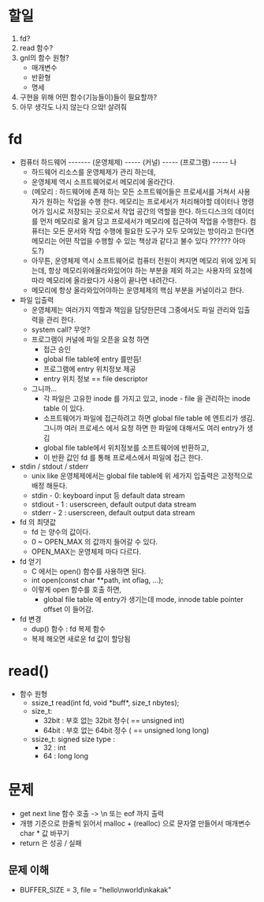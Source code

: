 # 할일
1. fd? 
2. read 함수?
3. gnl의 함수 원형?
	- 매개변수 
	- 반환형
	- 명세
4. 구현을 위해 어떤 함수(기능들이)들이 필요할까? 
5. 아무 생각도 나지 않는다 으앜! 살려줘

# fd
- 컴퓨터 하드웨어 ------- (운영체제) ----- (커널) ----- (프로그램) ----- 나
	- 하드웨어 리소스를 운영체제가 관리 하는데,
	- 운영체제 역시 소프트웨어로서 메모리에 올라간다. 
	- (메모리 : 하드웨어에 존재 하는 모든 소프트웨어들은 프로세서를 거쳐서 사용자가 원하는 작업을 수행 한다. 메모리는 프로세서가 처리해야할 데이터나 명령어가 임시로 저장되는 곳으로서 작업 공간의 역할을 한다. 하드디스크의 데이터를 먼저 메모리로 옮겨 담고 프로세서가 메모리에 접근하여 작업을 수행한다. 컴퓨터는 모든 문서와 작업 수행에 필요한 도구가 모두 모여있는 방이라고 한다면 메모리는 어떤 작업을 수행할 수 있는 책상과 같다고 불수 있다 ?????? 아마도?)
	- 아무튼, 운영체제 역시 소프트웨어로 컴퓨터 전원이 켜지면 메모리 위에 있게 되는데, 항상 메모리위에올라와있어야 하는 부분을 제외 하고는 사용자의 요청에 따라 메모리에 올라왔다가 사용이 끝나면 내려간다. 
	- 메모리에 항상 올라와있어야하는 운영체제의 핵심 부분을 커널이라고 한다. 
- 파일 입출력
	- 운영체제는 여러가지 역할과 책임을 담당한믄데 그중에서도 파일 관리와 입출력을 관리 한다. 
	- system call? 무엇? 
	- 프로그램이 커널에 파일 오픈을 요청 하면
		- 접근 승인 
		- global file table에 entry 를만듬! 
		- 프로그램에 entry 위치정보 제공
		- entry 위치 정보 == file descriptor 
	- 그니까... 
		- 각 파일은 고유한 inode 를 가지고 있고, inode - file 을 관리하는 inode table 이 있다. 
		- 소프트웨어가 파일에 접근하려고 하면 global file table 에 엔트리가 생김. 그니까 여러 프로세스 에서 요청 하면 한 파일에 대해서도 여러 entry가 생김 
		- global file table에서 위치정보를 소프트웨어에 반환하고, 
		- 이 반환 값인 fd 를 통해 프로세스에서 파일에 접근 한다. 
- stdin / stdout / stderr 
	- unix like 운영체제에서는 global file table에 위 세가지 입출력은 고정적으로 배정 해둔다. 
	- stdin - 0: keyboard input 등 default data stream 
	- stdiout - 1 : userscreen, default output data stream
	- stderr - 2 :  userscreen, default output data stream
- fd 의 최댓값 
	- fd 는 양수의 값이다. 
	- 0 ~ OPEN_MAX 의 값까지 들어갈 수 있다. 
	- OPEN_MAX는 운영체제 마다 다르다. 
- fd 얻기 
	- C 에서는 open() 함수를 사용하면 된다. 
	- int open(const char **path, int oflag, ...);
	- 이렇게 open 함수를 호출 하면, 
		- global file table 에 entry가 생기는데  mode, innode table pointer offset 이 들어감.
- fd 변경
	- dup() 함수 : fd 복제 함수 
	- 복제 해오면 새로운 fd 값이 할당됨

# read()
- 함수 원형
	- ssize_t	read(int fd, void \*buff*, size_t nbytes);
	- size_t:
		- 32bit : 부호 없는 32bit 정수( == unsigned int)
		- 64bit : 부호 없는 64bit 정수 ( == unsigned long long)
	- ssize_t: signed size type :
		- 32 : int
		- 64 : long long

# 문제
- get next line 함수 호출 -> \n 또는 eof 까지 출력 
- 개행 기준으로 한줄씩 읽어서 malloc  + (realloc) 으로 문자열 만들어서 매개변수 char * 값 바꾸기 
- return 은 성공 / 실패 

## 문제 이해 

- BUFFER_SIZE = 3, file = "hello\nworld\nkakak"
